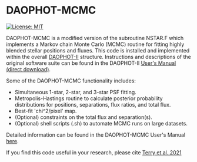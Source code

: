 # DAOPHOT-MCMC

[![License: MIT](https://img.shields.io/badge/License-MIT-yellow.svg)](https://opensource.org/licenses/MIT)

DAOPHOT-MCMC is a modified version of the subroutine NSTAR.F which implements a Markov chain Monte Carlo (MCMC) routine for fitting highly blended stellar positions and fluxes. This code is installed and implemented within the overall [DAOPHOT-II](https://www.star.bris.ac.uk/~mbt/daophot/) structure. Instructions and descriptions of the original software suite can be found in the DAOPHOT-II [User's Manual (direct download)](https://www.star.bris.ac.uk/~mbt/daophot/mud9.ps).

Some of the DAOPHOT-MCMC functionality includes:

* Simultaneous 1-star, 2-star, and 3-star PSF fitting.
* Metropolis-Hastings routine to calculate posterior probability distributions for positions, separations, flux ratios, and total flux.
* Best-fit 'chi^2/pixel' map.
* (Optional) constraints on the total flux and separation(s).
* (Optional) shell scripts (.sh) to automate MCMC runs on large datasets.

Detailed information can be found in the DAOPHOT-MCMC User's Manual [here](https://github.com/skterry/DAOPHOT-MCMC/blob/master/User_Manual.pdf).

If you find this code useful in your research, please cite [Terry et al. 2021](https://iopscience.iop.org/article/10.3847/1538-3881/abcc60)
